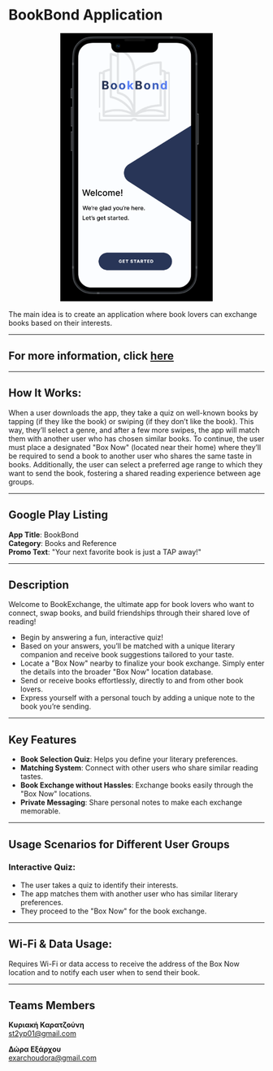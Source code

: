 #                                                     BookBond Application

<p align="center">
  <img src="firstpage.png" alt="First Page" width="300">
</p>

The main idea is to create an application where book lovers can exchange books based on their interests.

---
## For more information, click [here](https://www.figma.com/file/HbH6t9jSbFZgFjm3f3IgrT/bookbond?type=design&node-id=88%3A9&mode=design&t=5xX0G3hY17LK8e53-1)
---
## How It Works:

When a user downloads the app, they take a quiz on well-known books by tapping (if they like the book) or swiping (if they don’t like the book). This way, they’ll select a genre, and after a few more swipes, the app will match them with another user who has chosen similar books. To continue, the user must place a designated "Box Now" (located near their home) where they’ll be required to send a book to another user who shares the same taste in books. Additionally, the user can select a preferred age range to which they want to send the book, fostering a shared reading experience between age groups.

---

## Google Play Listing

**App Title**: BookBond  
**Category**: Books and Reference  
**Promo Text**: "Your next favorite book is just a TAP away!"

---

## Description

Welcome to BookExchange, the ultimate app for book lovers who want to connect, swap books, and build friendships through their shared love of reading!

- Begin by answering a fun, interactive quiz!
- Based on your answers, you’ll be matched with a unique literary companion and receive book suggestions tailored to your taste.
- Locate a "Box Now" nearby to finalize your book exchange. Simply enter the details into the broader "Box Now" location database.
- Send or receive books effortlessly, directly to and from other book lovers.
- Express yourself with a personal touch by adding a unique note to the book you’re sending.

---

## Key Features

- **Book Selection Quiz**: Helps you define your literary preferences.
- **Matching System**: Connect with other users who share similar reading tastes.
- **Book Exchange without Hassles**: Exchange books easily through the "Box Now" locations.
- **Private Messaging**: Share personal notes to make each exchange memorable.

---

## Usage Scenarios for Different User Groups

### Interactive Quiz:

- The user takes a quiz to identify their interests.
- The app matches them with another user who has similar literary preferences.
- They proceed to the "Box Now" for the book exchange.

---

## Wi-Fi & Data Usage:

Requires Wi-Fi or data access to receive the address of the Box Now location and to notify each user when to send their book.

---

## Teams Members

**Κυριακή Καρατζούνη**  
[st2yp01@gmail.com](https://github.com/korinaak)  

**Δώρα Εξάρχου**  
[exarchoudora@gmail.com](https://github.com/DoraExarchou)
